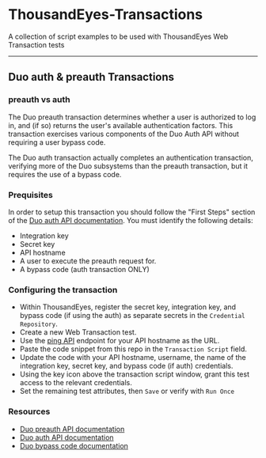 # ThousandEyes-Transactions
A collection of script examples to be used with ThousandEyes Web Transaction tests

---
## Duo auth & preauth Transactions

### preauth vs auth
The Duo preauth transaction determines whether a user is authorized to log in,
and (if so) returns the user's available authentication factors.  This
transaction exercises various components of the Duo Auth API without requiring
a user bypass code.

The Duo auth transaction actually completes an authentication transaction,
verifying more of the Duo subsystems than the preauth transaction, but it
requires the use of a bypass code.

### Prequisites
In order to setup this transaction you should follow the "First Steps" section
of the [Duo auth API documentation](https://duo.com/docs/authapi#first-steps).
You must identify the following details:
* Integration key
* Secret key
* API hostname
* A user to execute the preauth request for.
* A bypass code (auth transaction ONLY)

### Configuring the transaction
* Within ThousandEyes, register the secret key, integration key, and bypass code (if using the auth) as separate secrets in the `Credential Repository`.
* Create a new Web Transaction test.
* Use the [ping API](https://duo.com/docs/authapi#/ping) endpoint for your API hostname as the URL.
* Paste the code snippet from this repo in the `Transaction Script` field.
* Update the code with your API hostname, username, the name of the integration key, secret key, and bypass code (if auth) credentials.
* Using the key icon above the transaction script window, grant this test access to the relevant credentials.
* Set the remaining test attributes, then `Save` or verify with `Run Once`

### Resources
* [Duo preauth API documentation](https://duo.com/docs/authapi#/preauth)
* [Duo auth API documentation](https://duo.com/docs/authapi#/auth)
* [Duo bypass code documentation](https://duo.com/docs/administration-users#generating-a-bypass-code)